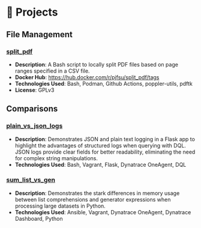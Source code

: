 # 📁 Projects
## File Management
### [split_pdf](https://github.com/pjfsu/split_pdf)
- **Description**: A Bash script to locally split PDF files based on page ranges specified in a CSV file.
- **Docker Hub**: https://hub.docker.com/r/pjfsu/split_pdf/tags
- **Technologies Used**: Bash, Podman, Github Actions, poppler-utils, pdftk
- **License**: GPLv3
## Comparisons
### [plain_vs_json_logs](https://github.com/pjfsu/plain_vs_json_logs)
- **Description**: Demonstrates JSON and plain text logging in a Flask app to highlight the advantages of structured logs when querying with DQL. JSON logs provide clear fields for better readability, eliminating the need for complex string manipulations.
- **Technologies Used**: Bash, Vagrant, Flask, Dynatrace OneAgent, DQL
### [sum_list_vs_gen](https://github.com/pjfsu/sum_list_vs_gen)
- **Description**: Demonstrates the stark differences in memory usage between list comprehensions and generator expressions when processing large datasets in Python.
- **Technologies Used**: Ansible, Vagrant, Dynatrace OneAgent, Dynatrace Dashboard, Python
